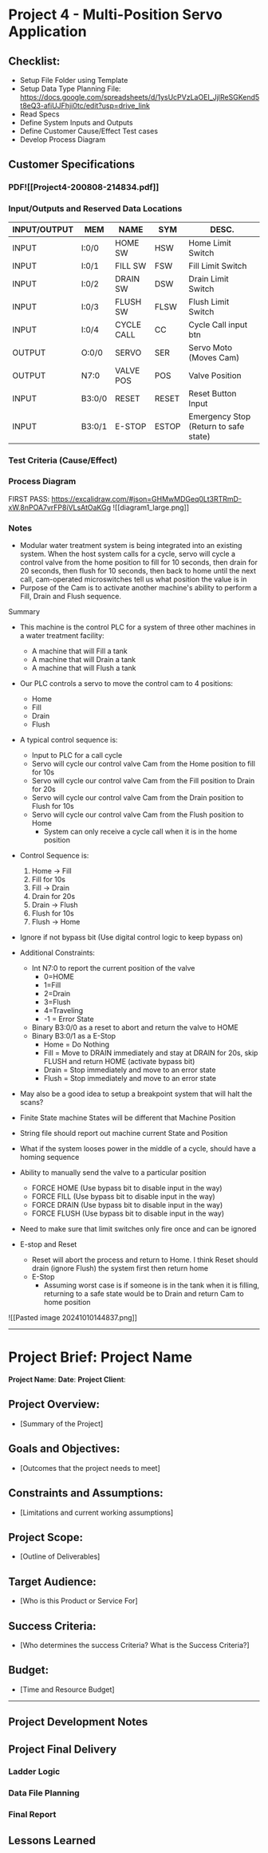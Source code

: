 # Project 4 - Multi-Position Servo Application
## Checklist:
- Setup File Folder using Template
- Setup Data Type Planning File: https://docs.google.com/spreadsheets/d/1ysUcPVzLaOEI_JjlReSGKend5t8eQ3-afiUJFhji0tc/edit?usp=drive_link
- Read Specs
- Define System Inputs and Outputs
- Define Customer Cause/Effect Test cases
- Develop Process Diagram
## Customer Specifications
### PDF![[Project4-200808-214834.pdf]]
### Input/Outputs and Reserved Data Locations
| INPUT/OUTPUT | MEM    | NAME       | SYM   | DESC.                                 |
| ------------ | ------ | ---------- | ----- | ------------------------------------- |
| INPUT        | I:0/0  | HOME SW    | HSW   | Home Limit Switch                     |
| INPUT        | I:0/1  | FILL SW    | FSW   | Fill Limit Switch                     |
| INPUT        | I:0/2  | DRAIN SW   | DSW   | Drain Limit Switch                    |
| INPUT        | I:0/3  | FLUSH SW   | FLSW  | Flush Limit Switch                    |
| INPUT        | I:0/4  | CYCLE CALL | CC    | Cycle Call input btn                  |
| OUTPUT       | O:0/0  | SERVO      | SER   | Servo Moto (Moves Cam)                |
| OUTPUT       | N7:0   | VALVE POS  | POS   | Valve Position                        |
| INPUT        | B3:0/0 | RESET      | RESET | Reset Button Input                    |
| INPUT        | B3:0/1 | E-STOP     | ESTOP | Emergency Stop (Return to safe state) |
### Test Criteria (Cause/Effect)
### Process Diagram
FIRST PASS: https://excalidraw.com/#json=GHMwMDGeq0Lt3RTRmD-xW,8nPOA7vrFP8iVLsAtOaKGg
![[diagram1_large.png]]
### Notes
- Modular water treatment system is being integrated into an existing system. When the host system calls for a cycle, servo will cycle a control valve from the home position to fill for 10 seconds, then drain for 20 seconds, then flush for 10 seconds, then back to home until the next call, cam-operated microswitches tell us what position the value is in
- Purpose of the Cam is to activate another machine's ability to perform a Fill, Drain and Flush sequence.

Summary
- This machine is the control PLC for a system of three other machines in a water treatment facility:
	- A machine that will Fill a tank
	- A machine that will Drain a tank
	- A machine that will Flush a tank
- Our PLC controls a servo to move the control cam to 4 positions:
	- Home
	- Fill
	- Drain
	- Flush
- A typical control sequence is:
	- Input to PLC for a call cycle
	- Servo will cycle our control valve Cam from the Home position to fill for 10s
	- Servo will cycle our control valve Cam from the Fill position to Drain for 20s
	- Servo will cycle our control valve Cam from the Drain position to Flush for 10s
	- Servo will cycle our control valve Cam from the Flush position to Home
		- System can only receive a cycle call when it is in the home position
- Control Sequence is:
	1. Home -> Fill
	2. Fill for 10s
	3. Fill -> Drain
	4. Drain for 20s
	5. Drain -> Flush
	6. Flush for 10s
	7. Flush -> Home
- Ignore if not bypass bit (Use digital control logic to keep bypass on)

- Additional Constraints:
	- Int N7:0 to report the current position of the valve
		- 0=HOME
		- 1=Fill
		- 2=Drain
		- 3=Flush
		- 4=Traveling
		- -1 = Error State
	- Binary B3:0/0 as a reset to abort and return the valve to HOME
	- Binary B3:0/1 as a E-Stop
		- Home = Do Nothing
		- Fill = Move to DRAIN immediately and stay at DRAIN for 20s, skip FLUSH and return HOME (activate bypass bit)
		- Drain = Stop immediately and move to an error state
		- Flush = Stop immediately and move to an error state 

- May also be a good idea to setup a breakpoint system that will halt the scans?

- Finite State machine States will be different that Machine Position
- String file should report out machine current State and Position
	
- What if the system looses power in the middle of a cycle, should have a homing sequence
- Ability to manually send the valve to a particular position
	- FORCE HOME (Use bypass bit to disable input in the way)
	- FORCE FILL (Use bypass bit to disable input in the way)
	- FORCE DRAIN (Use bypass bit to disable input in the way)
	- FORCE FLUSH (Use bypass bit to disable input in the way)

- Need to make sure that limit switches only fire once and can be ignored
- E-stop and Reset
	- Reset will abort the process and return to Home. I think Reset should drain (ignore Flush) the system first then return home
	- E-Stop
		- Assuming worst case is if someone is in the tank when it is filling, returning to a safe state would be to Drain and return Cam to home position

![[Pasted image 20241010144837.png]]

---
# Project Brief: Project Name
**Project Name**: 
**Date**: 
**Project Client**: 
## Project Overview:
- [Summary of the Project]
## Goals and Objectives:
- [Outcomes that the project needs to meet]
## Constraints and Assumptions:
- [Limitations and current working assumptions]
## Project Scope:
- [Outline of Deliverables]
## Target Audience:
- [Who is this Product or Service For]
## Success Criteria:
- [Who determines the success Criteria? What is the Success Criteria?]
## Budget:
- [Time and Resource Budget]
---
## Project Development Notes
## Project Final Delivery
### Ladder Logic
### Data File Planning
### Final Report
## Lessons Learned
